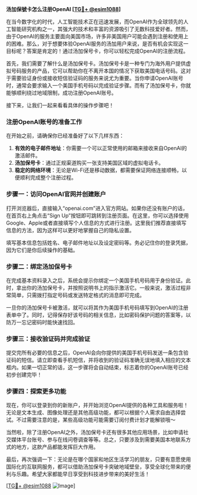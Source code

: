 **汤加保號卡怎么注册OpenAI [[TG💪+ @esim1088](https://t.me/s/esim1088)]**

在当今数字化的时代，人工智能技术正在迅速发展，而OpenAI作为全球领先的人工智能研究机构之一，其强大的技术和丰富的资源吸引了无数科技爱好者。然而，由于OpenAI的服务主要面向美国市场，许多非美国用户可能会遇到注册和使用上的困难。那么，对于想要体验OpenAI服务的汤加用户来说，是否有机会实现这一目标呢？答案是肯定的！通过汤加保号卡，你可以轻松完成OpenAI的注册流程。

首先，我们需要了解什么是汤加保号卡。汤加保号卡是一种专门为海外用户提供虚拟号码服务的产品，它可以帮助你在不离开本国的情况下获取美国电话号码。这对于需要验证身份或接收短信验证码的服务来说尤为重要。当你申请OpenAI账号时，通常会要求输入一个美国手机号码以完成验证步骤。而有了汤加保号卡，你就能够顺利绕过地域限制，成功注册OpenAI账号。

接下来，让我们一起来看看具体的操作步骤吧！

### 注册OpenAI账号的准备工作

在开始之前，请确保你已经准备好了以下几样东西：

1. **有效的电子邮件地址**：你需要一个可以正常使用的邮箱来接收来自OpenAI的激活邮件。
2. **汤加保号卡**：通过正规渠道购买一张支持美国区域的虚拟电话卡。
3. **稳定的网络环境**：无论是Wi-Fi还是移动数据，都需要保证网络连接顺畅，以便顺利完成整个注册过程。

### 步骤一：访问OpenAI官网并创建账户

打开浏览器后，直接输入“openai.com”进入官方网站。如果你还没有账户的话，在首页右上角点击“Sign Up”按钮即可跳转到注册页面。在这里，你可以选择使用Google、Apple或者直接填写个人信息的方式进行注册。这里我们推荐直接填写信息的方法，因为这样可以更好地掌握自己的隐私设置。

填写基本信息包括姓名、电子邮件地址以及设定密码等。务必记住你的登录凭据，因为它们是你后续操作的基础。

### 步骤二：绑定汤加保号卡

在完成基本资料录入之后，系统会提示你绑定一个美国手机号码用于身份验证。此时，拿出你的汤加保号卡，并按照说明书上的指示激活它。一般来说，激活过程非常简单，只需拨打指定号码或发送特定格式的消息即可完成。

一旦你的汤加保号卡被激活，就可以将其作为美国手机号码填写到OpenAI的注册表单中了。同时，记得保存好该号码的相关信息，比如密码保护问题的答案等，以防万一忘记密码时能快速找回。

### 步骤三：接收验证码并完成验证

提交完所有必要的信息之后，OpenAI会向你提供的美国手机号码发送一条包含验证码的短信。请立即查看手机短信，并将收到的验证码准确无误地填入相应的文本框内。如果一切正常的话，这一步骤将会自动结束，标志着你的OpenAI账号已经初步创建完毕！

### 步骤四：探索更多功能

现在，你可以登录到你的新账户，并开始浏览OpenAI提供的各种工具和服务啦！无论是文本生成、图像处理还是其他高级功能，都可以根据个人需求自由选择尝试。不过需要注意的是，某些高级功能可能需要订阅付费计划才能解锁哦～

当然啦，除了注册OpenAI之外，汤加保号卡还有很多其他应用场景，比如申请社交媒体平台账号、参与在线问卷调查等等。总之，只要涉及到需要美国本地联系方式的地方，这款产品都能发挥巨大作用。

最后，再次强调一下：无论是在哪个国家和地区生活学习的朋友，只要有意愿使用国际化的互联网服务，都可以借助汤加保号卡突破地域壁垒，享受全球化带来的便利与乐趣。希望大家都能早日享受到科技进步带来的美好生活！

[[TG💪+ @esim1088](https://t.me/s/esim1088) ![Image](https://i.postimg.cc/4NQfJmqS/Snipaste-2025-05-13-00-14-12.png)]